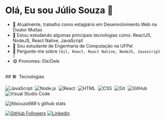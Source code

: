 # Olá, Eu sou Júlio Souza 👋

- 🔭 Atualmente, trabalho como estagiário em Desenvolvimento Web na Doutor Multas
- 🌱 Estou estudando algumas principais tecnologias como: ReactJS, NodeJS, React Native, JavaScript
- 👯 Sou estudante de Engenharia de Computação na UFPel
- 💬 Pergunte-me sobre `[Git, React, React Native, NodeJS, Javascript ]` 
- 😄 Pronomes: Ele/Dele

<br>
## 🛠 &nbsp;Tecnologias

![JavaScript](https://img.shields.io/badge/-JavaScript-05122A?style=flat&logo=javascript)&nbsp;
![Node.js](https://img.shields.io/badge/-Node.js-05122A?style=flat&logo=node.js)&nbsp;
![React](https://img.shields.io/badge/-React-05122A?style=flat&logo=react)&nbsp;
![HTML](https://img.shields.io/badge/-HTML-05122A?style=flat&logo=HTML5)&nbsp;
![CSS](https://img.shields.io/badge/-CSS-05122A?style=flat&logo=CSS3&logoColor=1572B6)&nbsp;
![Git](https://img.shields.io/badge/-Git-05122A?style=flat&logo=git)&nbsp;
![GitHub](https://img.shields.io/badge/-GitHub-05122A?style=flat&logo=github)&nbsp;
![Visual Studio Code](https://img.shields.io/badge/-Visual%20Studio%20Code-05122A?style=flat&logo=visual-studio-code&logoColor=007ACC)&nbsp;



![jfdsouza988's github stats](https://github-readme-stats.vercel.app/api?username=jfdsouza988&show_icons=true&theme=radical)

[![GitHub Followers](https://img.shields.io/github/followers/jfdsouza988?style=flat&labelColor=0D0D0D&logo=Github&Color=white)](https://github.com/jfdsouza988)
[![Linkedin](https://img.shields.io/badge/-LinkedIn-060606?style=flat&labelColor=0D0D0D&logo=Linkedin&Color=white)](https://www.linkedin.com/in/j%C3%BAlio-souza-079351213/)
